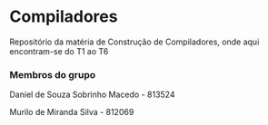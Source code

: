 # Compiladores
Repositório da matéria de Construção de Compiladores, onde aqui encontram-se do T1 ao T6



### Membros do grupo

Daniel de Souza Sobrinho Macedo - 813524 

Murilo de Miranda Silva - 812069
